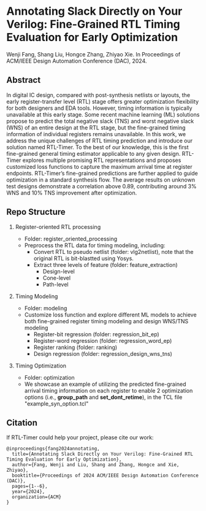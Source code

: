 # Annotating Slack Directly on Your Verilog: Fine-Grained RTL Timing Evaluation for Early Optimization

Wenji Fang, Shang Liu, Hongce Zhang, Zhiyao Xie. In Proceedings of ACM/IEEE Design Automation Conference (DAC), 2024.


## Abstract
In digital IC design, compared with post-synthesis netlists or layouts, the early register-transfer level (RTL) stage offers greater optimization flexibility for both designers and EDA tools. However, timing information is typically unavailable at this early stage. Some recent machine learning (ML) solutions propose to predict the total negative slack (TNS) and worst negative slack (WNS) of an entire design at the RTL stage, but the fine-grained timing information of individual registers remains unavailable. In this work, we address the unique challenges of RTL timing prediction and introduce our solution named RTL-Timer. To the best of our knowledge, this is the first fine-grained general timing estimator applicable to any given design. RTL-Timer explores multiple promising RTL representations and proposes customized loss functions to capture the maximum arrival time at register endpoints. RTL-Timer’s fine-grained predictions are further applied to guide optimization in a standard synthesis flow. The average results on unknown test designs demonstrate a correlation above 0.89, contributing around 3% WNS and 10% TNS improvement after optimization.


## Repo Structure

1. Register-oriented RTL processing 
    * Folder: register_oriented_processing
    * Preprocess the RTL data for timing modeling, including:
        * Convert RTL to pseudo netlist (folder: vlg2netlist), note that the original RTL is bit-blastted using Yosys.
        * Extract three levels of feature (folder: feature_extraction)
            * Design-level
            * Cone-level
            * Path-level

2. Timing Modeling
    * Folder: modeling
    * Customize loss function and explore different ML models to achieve both fine-grained register timing modeling and design WNS/TNS modeling
        * Register-bit regression (folder: regression_bit_ep) 
        * Register-word regression (folder: regression_word_ep)
        * Register ranking (folder: ranking)
        * Design regression (folder: regression_design_wns_tns)

3. Timing Optimization
    * Folder: optimization
    * We showcase an example of utilizing the predicted fine-grained arrival timing information on each register to enable 2 optimization options (i.e., **group_path** and **set_dont_retime**), in the TCL file "example_syn_option.tcl"


## Citation
If RTL-Timer could help your project, please cite our work:

```
@inproceedings{fang2024annotating,
  title={Annotating Slack Directly on Your Verilog: Fine-Grained RTL Timing Evaluation for Early Optimization},
  author={Fang, Wenji and Liu, Shang and Zhang, Hongce and Xie, Zhiyao},
  booktitle={Proceedings of 2024 ACM/IEEE Design Automation Conference (DAC)},
  pages={1--6},
  year={2024},
  organization={ACM}
}
```